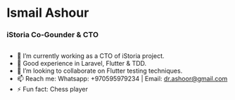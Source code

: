 # Ismail Ashour
### iStoria Co-Gounder & CTO

<figure><img src="https://istoria-1.gitbook.io/~gitbook/image?url=https%3A%2F%2F2883568343-files.gitbook.io%2F%7E%2Ffiles%2Fv0%2Fb%2Fgitbook-x-prod.appspot.com%2Fo%2Fspaces%252FMEnPGkc2hEp8DqJtWGXv%252Fuploads%252Fm8w1UxnAjeW6ZsmHPyDC%252FiStoria%2520Nama%2520Ventures.jpg%3Falt%3Dmedia%26token%3D3f5461f2-97a9-454e-979f-290441db1935&width=768&dpr=4&quality=100&sign=b7f70c1b&sv=2" alt=""><figcaption></figcaption></figure>

- 🔭 I’m currently working as a CTO of iStoria project.
- 🌱 Good experience in Laravel, Flutter & TDD.
- 💞️ I’m looking to collaborate on Flutter testing techniques.
- 📫 Reach me: Whatsapp: +970595979234 | Email: dr.ashoor@gmail.com
- ⚡ Fun fact: Chess player

